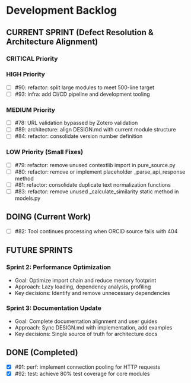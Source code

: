 # Development Backlog

## CURRENT SPRINT (Defect Resolution & Architecture Alignment)

### CRITICAL Priority

### HIGH Priority  
- [ ] #90: refactor: split large modules to meet 500-line target
- [ ] #93: infra: add CI/CD pipeline and development tooling

### MEDIUM Priority
- [ ] #78: URL validation bypassed by Zotero validation
- [ ] #89: architecture: align DESIGN.md with current module structure
- [ ] #84: refactor: consolidate version number definition

### LOW Priority (Small Fixes)
- [ ] #79: refactor: remove unused contextlib import in pure_source.py
- [ ] #80: refactor: remove or implement placeholder _parse_api_response method
- [ ] #81: refactor: consolidate duplicate text normalization functions
- [ ] #83: refactor: remove unused _calculate_similarity static method in models.py

## DOING (Current Work)
- [ ] #82: Tool continues processing when ORCID source fails with 404

## FUTURE SPRINTS

### Sprint 2: Performance Optimization
- Goal: Optimize import chain and reduce memory footprint
- Approach: Lazy loading, dependency analysis, profiling
- Key decisions: Identify and remove unnecessary dependencies

### Sprint 3: Documentation Update
- Goal: Complete documentation alignment and user guides
- Approach: Sync DESIGN.md with implementation, add examples
- Key decisions: Single source of truth for architecture docs

## DONE (Completed)
- [x] #91: perf: implement connection pooling for HTTP requests
- [x] #92: test: achieve 80% test coverage for core modules